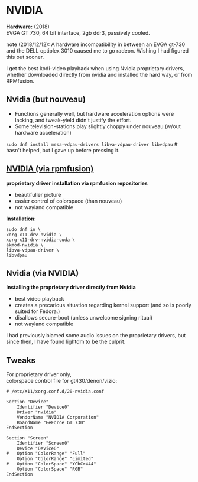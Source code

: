 # NVIDIA
**Hardware:** (2018)  
EVGA GT 730, 64 bit interface, 2gb ddr3, passively cooled.

note (2018/12/12): A hardware incompatibility in between an EVGA gt-730 and the DELL optiplex 3010 caused me to go radeon. Wishing I had figured this out sooner.

I get the best kodi-video playback when using Nvidia proprietary drivers, whether downloaded directly from nvidia and installed the hard way, or from RPMfusion.  

## Nvidia (but nouveau)

- Functions generally well, but hardware acceleration options were lacking, and tweak-yield didn't justify the effort.  
- Some television-stations play slightly choppy under nouveau (w/out hardware acceleration)  

`sudo dnf install mesa-vdpau-drivers libva-vdpau-driver libvdpau` # hasn't helped, but I gave up before pressing it.

## [NVIDIA (via rpmfusion)](https://rpmfusion.org/Howto/NVIDIA#Current_GeForce.2FQuadro.2FTesla)
**proprietary driver installation via rpmfusion repositories**

- beautifuller picture  
- easier control of colorspace (than nouveau)  
- not wayland compatible  

**Installation:**  
```
sudo dnf in \
xorg-x11-drv-nvidia \
xorg-x11-drv-nvidia-cuda \
akmod-nvidia \
libva-vdpau-driver \
libvdpau
```

## Nvidia (via NVIDIA)
**Installing the proprietary driver directly from Nvidia**  

- best video playback
- creates a precarious situation regarding kernel support (and so is poorly suited for Fedora.)
- disallows secure-boot (unless unwelcome signing ritual)
- not wayland compatible

I had previously blamed some audio issues on the proprietary drivers, but since then, I have found lightdm to be the culprit.

## Tweaks  
For proprietary driver only,  
colorspace control file for gt430/denon/vizio:  
```
# /etc/X11/xorg.conf.d/20-nvidia.conf

Section "Device"
	Identifier "Device0"
	Driver "nvidia"
	VendorName "NVIDIA Corporation"
	BoardName "GeForce GT 730"
EndSection

Section "Screen"
	Identifier "Screen0"
	Device "Device0"
#	Option "ColorRange" "Full"
	Option "ColorRange" "Limited"
#	Option "ColorSpace" "YCbCr444"
	Option "ColorSpace" "RGB"
EndSection
```

